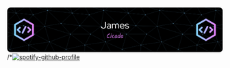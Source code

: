 ![Header](./header.png)
/*[![spotify-github-profile](https://spotify-github-profile.vercel.app/api/view?uid=31ylqx4fhoq3te3j5x65w4wnknbi&cover_image=true&theme=default&show_offline=true&background_color=121212&interchange=true&bar_color=5831c4&bar_color_cover=true)](https://github.com/kittinan/spotify-github-profile)


<!--
**JamesCicada/JamesCicada** is a ✨ _special_ ✨ repository because its `README.md` (this file) appears on your GitHub profile.

Here are some ideas to get you started:

**- 🔭 I’m currently working on ...
**- 🌱 I’m currently learning ...
**- 👯 I’m looking to collaborate on ...
**- 🤔 I’m looking for help with ...
**- 💬 Ask me about ...
**- 📫 How to reach me: ...
**- 😄 Pronouns: ...
**- ⚡ Fun fact: ...
-->
